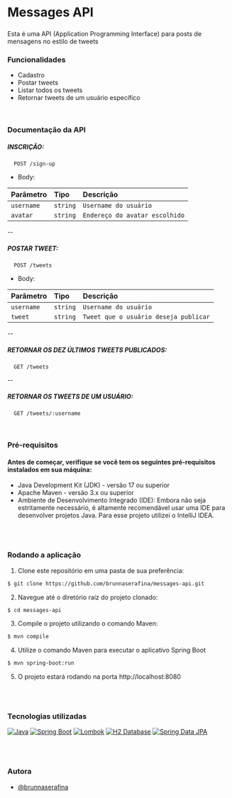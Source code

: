 <h1 align="left">Messages API </h1>

###

<p align="left">Esta é uma API (Application Programming Interface) para posts de mensagens no estilo de tweets</p>

###

### Funcionalidades

- Cadastro
- Postar tweets
- Listar todos os tweets
- Retornar tweets de um usuário específico  

</br>

### Documentação da API

##### INSCRIÇÃO:

```http
  POST /sign-up
```

- Body:

| Parâmetro  | Tipo     | Descrição                        |
| :--------- | :------- | :--------------------------------|
| `username` | `string` | `Username do usuário`            |
| `avatar`   | `string` | `Endereço do avatar escolhido`   |

--

##### POSTAR TWEET:

```http
  POST /tweets
```

- Body:

| Parâmetro  | Tipo     | Descrição                             |
| :--------- | :------- | :-------------------------------------|
| `username` | `string` | `Username do usuário`                 |
| `tweet`    | `string` | `Tweet que o usuário deseja publicar` |

--

##### RETORNAR OS DEZ ÚLTIMOS TWEETS PUBLICADOS:

```http
  GET /tweets
```

--

##### RETORNAR OS TWEETS DE UM USUÁRIO:

```http
  GET /tweets/:username
```

</br>

### Pré-requisitos
#### Antes de começar, verifique se você tem os seguintes pré-requisitos instalados em sua máquina:
- Java Development Kit (JDK) - versão 17 ou superior
- Apache Maven - versão 3.x ou superior
- Ambiente de Desenvolvimento Integrado (IDE): Embora não seja estritamente necessário, é altamente recomendável usar uma IDE para desenvolver projetos Java. Para esse projeto utilizei o IntelliJ IDEA.

</br>
</br>

### Rodando a aplicação

1. Clone este repositório em uma pasta de sua preferência:

```bash
$ git clone https://github.com/brunnaserafina/messages-api.git
```

2. Navegue até o diretório raíz do projeto clonado:

```bash
$ cd messages-api
```

3. Compile o projeto utilizando o comando Maven:

```bash
$ mvn compile
```

4. Utilize o comando Maven para executar o aplicativo Spring Boot 

```bash
$ mvn spring-boot:run
```

5. O projeto estará rodando na porta http://localhost:8080

</br>
</br>

### Tecnologias utilizadas
[![Java](https://img.shields.io/badge/Java-17.0.6-blue.svg)](https://www.oracle.com/java/)
[![Spring Boot](https://img.shields.io/badge/Spring%20Boot-2.5.3-brightgreen.svg)](https://spring.io/projects/spring-boot)
[![Lombok](https://img.shields.io/badge/Lombok-1.18.20-orange.svg)](https://projectlombok.org/)
[![H2 Database](https://img.shields.io/badge/H2%20Database-1.4.200-blue.svg)](https://www.h2database.com/html/main.html)
[![Spring Data JPA](https://img.shields.io/badge/Spring%20Data%20JPA-2.5.3-blue.svg)](https://spring.io/projects/spring-data-jpa)

</br>
</br>

### Autora

- [@brunnaserafina](https://www.github.com/brunnaserafina)
